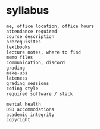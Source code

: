 # syllabus
    me, office location, office hours
    attendance required
    course description
    prerequisites
    textbooks
    lecture notes, where to find
    memo files
    communication, discord
    grading
    make-ups
    lateness
    grading sessions
    coding style
    required software / stack

    mental health
    DSO accommodations
    academic integrity
    copyright
    